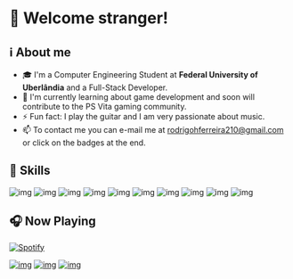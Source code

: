 # :vulcan_salute: Welcome stranger!
## ℹ️ About me
- 🎓 I'm a Computer Engineering Student at __Federal University of Uberlândia__ and a Full-Stack Developer.
- 🔭 I'm currently learning about game development and soon will contribute to the PS Vita gaming community.
- ⚡ Fun fact: I play the guitar and I am very passionate about music.
- 📫 To contact me you can e-mail me at rodrigohferreira210@gmail.com or click on the badges at the end.

## 🚀 Skills
![img](https://img.shields.io/badge/Python-3776AB?style=for-the-badge&logo=python&logoColor=white) 
![img](https://img.shields.io/badge/C-00599C?style=for-the-badge&logo=c&logoColor=white) 
![img](https://img.shields.io/badge/Java-ED8B00?style=for-the-badge&logo=java&logoColor=white) 
![img](https://img.shields.io/badge/React-20232A?style=for-the-badge&logo=react&logoColor=61DAFB) 
![img](https://img.shields.io/badge/Node.js-43853D?style=for-the-badge&logo=node.js&logoColor=white) 
![img](https://img.shields.io/badge/Amazon_AWS-232F3E?style=for-the-badge&logo=amazon-aws&logoColor=white)
![img](https://img.shields.io/badge/JavaScript-F7DF1E?style=for-the-badge&logo=javascript&logoColor=black)
![img](https://img.shields.io/badge/PostgreSQL-316192?style=for-the-badge&logo=postgresql&logoColor=white)
![img](https://img.shields.io/badge/MongoDB-4EA94B?style=for-the-badge&logo=mongodb&logoColor=white)
![img](https://img.shields.io/badge/Unity-100000?style=for-the-badge&logo=unity&logoColor=white)
## 🎧 Now Playing
[![Spotify](https://spotify-readme-mhaqy0gf0-r-drg.vercel.app/api/spotify)](https://open.spotify.com/user/12157279004)

[![img](https://img.shields.io/badge/LinkedIn-0077B5?style=for-the-badge&logo=linkedin&logoColor=white)](https://www.linkedin.com/in/rodrigo-henrique-ferreira-032192170/)
[![img](https://img.shields.io/badge/SoundCloud-FF3300?style=for-the-badge&logo=soundcloud&logoColor=white)](https://soundcloud.com/r-drg)
[![img](https://img.shields.io/badge/Twitch-9146FF?style=for-the-badge&logo=twitch&logoColor=white)](https://twitch.tv/ze_vinganca)
